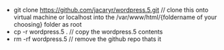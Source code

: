 - git clone https://github.com/jacaryr/wordpress.5.git // clone this onto virtual machine or localhost into the /var/www/html/{foldername of your choosing} folder as root
- cp -r wordpress.5 . // copy the wordpress.5 contents
- rm -rf wordpress.5 // remove the github repo
thats it
